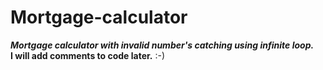 # Mortgage-calculator
***Mortgage calculator with invalid number's catching using infinite loop.***                                                             
**I will add comments to code later.** :-)
